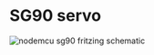 # SG90 servo

![nodemcu sg90 fritzing schematic](https://raw.githubusercontent.com/lvidarte/esp8266/master/examples/sg90/sg90.png)
